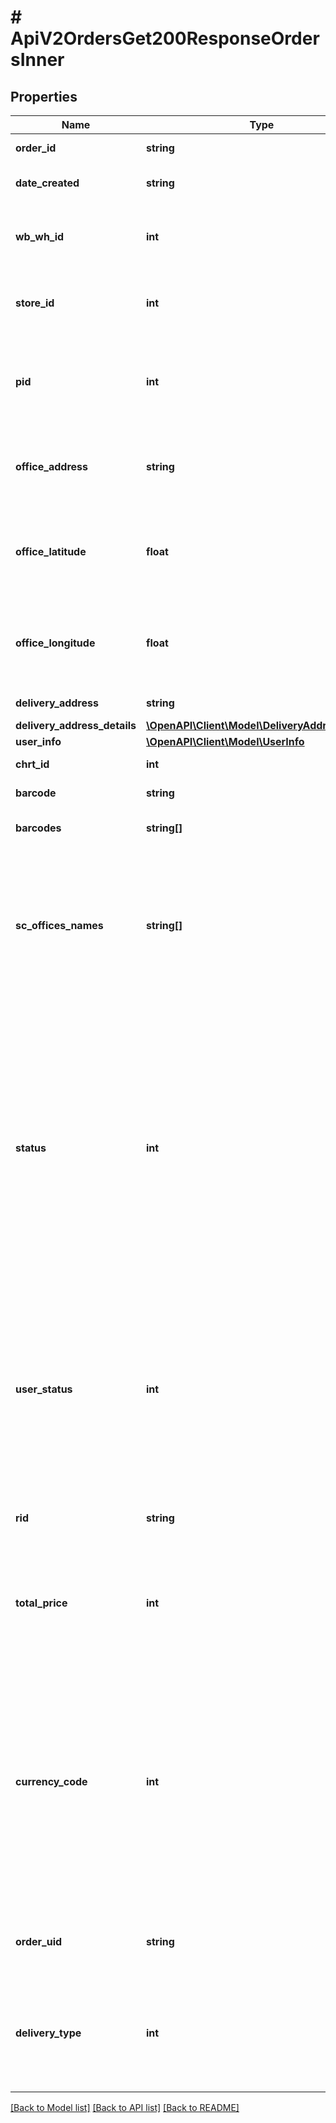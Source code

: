 # # ApiV2OrdersGet200ResponseOrdersInner

## Properties

Name | Type | Description | Notes
------------ | ------------- | ------------- | -------------
**order_id** | **string** | Идентификатор заказа. | [optional]
**date_created** | **string** | Дата создания заказа (&#x60;RFC3339&#x60;). | [optional]
**wb_wh_id** | **int** | Идентификатор склада WB, на которой заказ должен быть доставлен. | [optional]
**store_id** | **int** | Идентификатор склада поставщика, на который пришел заказ. | [optional]
**pid** | **int** | Идентификатор ПВЗ/магазина, куда необходимо доставить заказ (если применимо). | [optional]
**office_address** | **string** | Адрес ПВЗ/магазина, куда необходимо доставить заказ (если применимо). | [optional]
**office_latitude** | **float** | Широта адреса ПВЗ/магазина, куда необходимо доставить заказ (если применимо). | [optional]
**office_longitude** | **float** | Долгота адреса ПВЗ/магазина, куда необходимо доставить заказ (если применимо). | [optional]
**delivery_address** | **string** | Адрес клиента для доставки. | [optional]
**delivery_address_details** | [**\OpenAPI\Client\Model\DeliveryAddressDetails**](DeliveryAddressDetails.md) |  | [optional]
**user_info** | [**\OpenAPI\Client\Model\UserInfo**](UserInfo.md) |  | [optional]
**chrt_id** | **int** | Идентификатор артикула. | [optional]
**barcode** | **string** | Штрихкод товара. | [optional]
**barcodes** | **string[]** | Массив штрихкодов товара. | [optional]
**sc_offices_names** | **string[]** | Массив СЦ приоритетных для доставки заказа. &lt;br&gt;Если поле не заполнено или массив пустой, приоритетного СЦ нет для данного заказа нет. | [optional]
**status** | **int** | Статус выставляемый продавцами. &lt;br&gt;&#x60;0&#x60; - Новый заказ. &lt;br&gt;&#x60;1&#x60; - В работе. &lt;br&gt;&#x60;2&#x60; - Сборочное задание завершено. &lt;br&gt;&#x60;3&#x60; - Сборочное задание отклонено. &lt;br&gt;&#x60;5&#x60; - На доставке курьером. &lt;br&gt;&#x60;6&#x60; - Курьер довез и клиент принял товар. &lt;br&gt;&#x60;7&#x60; - Клиент не принял товар. | [optional]
**user_status** | **int** | Статус выставляемый Wildberries. &lt;br&gt;&#x60;0&#x60; - Новый заказ. &lt;br&gt;&#x60;1&#x60; - Отмена клиента. &lt;br&gt;&#x60;2&#x60; - Доставлен. &lt;br&gt;&#x60;3&#x60; - Возврат. &lt;br&gt;&#x60;4&#x60; - Ожидает. &lt;br&gt;&#x60;5&#x60; - Брак. | [optional]
**rid** | **string** | Уникальный идентификатор вещи, &#x60;разный у одинаковых chrt_id&#x60;. | [optional]
**total_price** | **int** | Цена в валюте продажи с учетом скидок в копейках. &#x60;Код валюты продажи в поле currencyCode&#x60;. | [optional]
**currency_code** | **int** | Код валюты по ISO 4217. &lt;br&gt;Пример: &lt;ul&gt;   &lt;li&gt;&#x60;51&#x60; - Армянский драм.   &lt;li&gt;&#x60;398&#x60; - Казахский тенге.   &lt;li&gt;&#x60;417&#x60; - Киргизский сом.   &lt;li&gt;&#x60;643&#x60; - Российский рубль.   &lt;li&gt;&#x60;840&#x60; - Доллар США.   &lt;li&gt;&#x60;933&#x60; - Белорусский рубль.   &lt;li&gt;&#x60;974&#x60; - Белорусский рубль. &lt;/ul&gt; | [optional]
**order_uid** | **string** | Идентификатор транзакции (для группировки заказов). | [optional]
**delivery_type** | **int** | Тип доставки:   &lt;ul&gt;     &lt;li&gt;&#x60;1&#x60; - Обычная доставка.     &lt;li&gt;&#x60;2&#x60; - Доставка силами поставщика.   &lt;/ul&gt; | [optional]

[[Back to Model list]](../../README.md#models) [[Back to API list]](../../README.md#endpoints) [[Back to README]](../../README.md)
